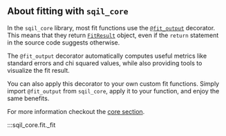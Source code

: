 ## About fitting with `sqil_core`

In the `sqil_core` library, most fit functions use the [`@fit_output`](./core.md#sqil_core.fit._core.fit_output) decorator. This means that they return [`FitResult`](./core.md#sqil_core.fit._core.FitResult) object, even if the `return` statement in the source code suggests otherwise.

The `@fit_output` decorator automatically computes useful metrics like standard errors and chi squared values, while also providing tools to visualize the fit result.


You can also apply this decorator to your own custom fit functions. Simply import `@fit_output` from `sqil_core`, apply it to your function, and enjoy the same benefits.

For more information checkout the [core section](./core.md).

:::sqil_core.fit._fit
